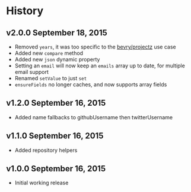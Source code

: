 # History

## v2.0.0 September 18, 2015
- Removed `years`, it was too specific to the [bevry/projectz](https://github.com/bevry/projectz) use case
- Added new `compare` method
- Added new `json` dynamic property
- Setting an `email` will now keep an `emails` array up to date, for multiple email support
- Renamed `setValue` to just `set`
- `ensureFields` no longer caches, and now supports array fields

## v1.2.0 September 16, 2015
- Added name fallbacks to githubUsername then twitterUsername

## v1.1.0 September 16, 2015
- Added repository helpers

## v1.0.0 September 16, 2015
- Initial working release
